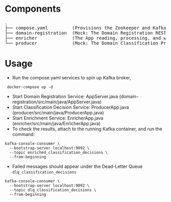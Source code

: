 # Components

<pre>
.
├── compose.yaml         (Provisions the Zookeeper and Kafka Broker)
├── domain-registration  (Mock: The Domain Registration REST Server)
├── enricher             (The App reading, processing, and writing to Kafka)
└── producer             (Mock: The Domain Classification Producer)
</pre>

# Usage

* Run the compose.yaml services to spin up Kafka broker,

```shell
 docker-compose up -d
```

* Start Domain Registration Service: AppServer.java (domain-registration/src/main/java/AppServer.java)
* Start Classification Decision Service: ProducerApp.java (producer/src/main/java/ProducerApp.java)
* Start Enrichment Service: EnricherApp.java (enricher/src/main/java/EnricherApp.java)
* To check the results, attach to the running Kafka container, and run the command:

```shell
kafka-console-consumer \
  --bootstrap-server localhost:9092 \
  --topic enriched_classification_decisions \
  --from-beginning
```

* Failed messages should appear under the Dead-Letter Queue `dlq_classification_decisions`

```shell
kafka-console-consumer \
  --bootstrap-server localhost:9092 \
  --topic dlq_classification_decisions \
  --from-beginning
```

